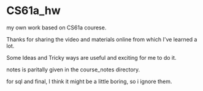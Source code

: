 # CS61a_hw
my own work based on CS61a courese.

Thanks for sharing the video and materials online from which I've learned a lot.

Some Ideas and Tricky ways are useful and exciting for me to do it.

notes is paritally given in the course_notes directory.

for sql and final, I think it might be a little boring, so i ignore them.
